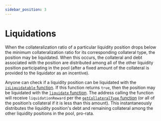 ```yaml
---
sidebar_position: 3
---
```


# Liquidations

When the collateralization ratio of a particular liquidity position drops below the minimum collateralization ratio for its corresponding collateral type, the position may be liquidated. When this occurs, the collateral and debt associated with the position are distributed among all of the other liquidity position participating in the pool (after a fixed amount of the collateral is provided to the liquidator as an incentive).

Anyone can check if a liquidity position can be liquidated with the [`isLiquidatable` function](/technical-reference/smart-contracts#isliquidatable). If this function returns `true`, then the position may be liquidated with the [`liquidate` function](/technical-reference/smart-contracts#liquidate). The address calling the function will receive `liquidationReward` per the [`getCollateralType` function](/technical-reference/smart-contracts#getcollateraltype) (or all of the position’s collateral if it is less than this amount). This instantaneously distributes the liquidity position's debt and remaining collateral among the other liquidity positions in the pool, pro-rata.
